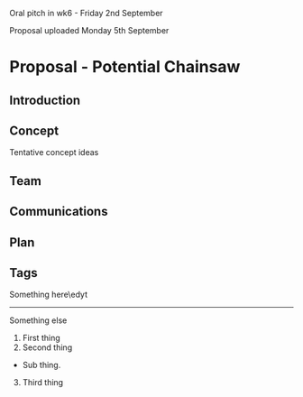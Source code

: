 Oral pitch in wk6 - Friday 2nd September

Proposal uploaded Monday 5th September

# Proposal - Potential Chainsaw

## Introduction

## Concept
Tentative concept ideas

## Team

## Communications

## Plan

## Tags
Something here\edyt

---

Something else

1. First thing
2. Second thing
  * Sub thing.
3. Third thing

